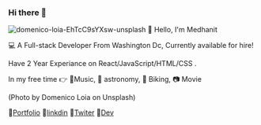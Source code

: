 ### Hi there 👋
![domenico-loia-EhTcC9sYXsw-unsplash](https://user-images.githubusercontent.com/70830116/109610278-8c593000-7afa-11eb-9344-bc3090a559f8.jpg)
:wave:
Hello, I'm Medhanit

:computer: A Full-stack Developer From Washington Dc, Currently available for hire!

Have 2 Year Experiance on  React/JavaScript/HTML/CSS .

In my free time :point_right:
:musical_score:Music, :telescope: astronomy, :bicyclist: Biking,  :camera:  Movie

(Photo by Domenico Loia on Unsplash)

:large_blue_diamond:[Portfolio](https://developermed.com/)
:large_blue_diamond:[linkdin](https://www.linkedin.com/in/medhanit-endale-15b7861b6/)
:large_blue_diamond:[Twiter](https://twitter.com/home)
:large_blue_diamond:[Dev](https://dev.to/medendale)
